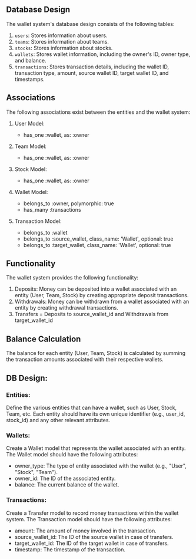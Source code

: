 ## Database Design

The wallet system's database design consists of the following tables:

1. `users`: Stores information about users.
2. `teams`: Stores information about teams.
3. `stocks`: Stores information about stocks.
4. `wallets`: Stores wallet information, including the owner's ID, owner type, and balance.
5. `transactions`: Stores transaction details, including the wallet ID, transaction type, amount, source wallet ID, target wallet ID, and timestamps.

## Associations

The following associations exist between the entities and the wallet system:

1. User Model:
   - has_one :wallet, as: :owner

2. Team Model:
   - has_one :wallet, as: :owner

3. Stock Model:
   - has_one :wallet, as: :owner

4. Wallet Model:
   - belongs_to :owner, polymorphic: true
   - has_many :transactions

5. Transaction Model:
   - belongs_to :wallet
   - belongs_to :source_wallet, class_name: 'Wallet', optional: true
   - belongs_to :target_wallet, class_name: 'Wallet', optional: true

## Functionality

The wallet system provides the following functionality:

1. Deposits: Money can be deposited into a wallet associated with an entity (User, Team, Stock) by creating appropriate deposit transactions.
2. Withdrawals: Money can be withdrawn from a wallet associated with an entity by creating withdrawal transactions.
3. Transfers = Deposits to source_wallet_id and Withdrawals from target_wallet_id

## Balance Calculation

The balance for each entity (User, Team, Stock) is calculated by summing the transaction amounts associated with their respective wallets.

## DB Design:
### Entities:
  Define the various entities that can have a wallet, such as User, Stock, Team, etc. Each entity should have its own unique identifier (e.g., user_id, stock_id) and any other relevant attributes.
### Wallets:
  Create a Wallet model that represents the wallet associated with an entity. The Wallet model should have the following attributes:
- owner_type: The type of entity associated with the wallet (e.g., "User", "Stock", "Team").
- owner_id: The ID of the associated entity.
- balance: The current balance of the wallet.
### Transactions:
  Create a Transfer model to record money transactions within the wallet system. The Transaction model should have the following attributes:
- amount: The amount of money involved in the transaction.
- source_wallet_id: The ID of the source wallet in case of transfers.
- target_wallet_id: The ID of the target wallet in case of transfers.
- timestamp: The timestamp of the transaction.
